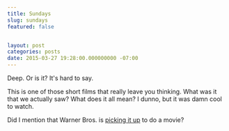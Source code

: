 ```yaml
---
title: Sundays
slug: sundays
featured: false


layout: post
categories: posts
date: 2015-03-27 19:28:00.000000000 -07:00
---
```


Deep. Or is it? It's hard to say.

This is one of those short films that really leave you thinking. What was it that we actually saw? What does it all mean? I dunno, but it was damn cool to watch.

Did I mention that Warner Bros. is [picking it up](http://deadline.com/2015/03/sundays-viral-short-film-warner-bros-mischa-rozema-1201399435/) to do a movie?

